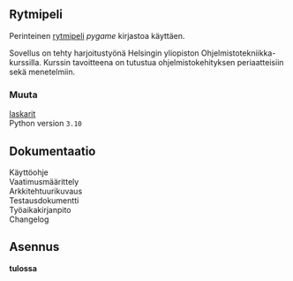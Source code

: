 ﻿## Rytmipeli
Perinteinen [rytmipeli](https://en.wikipedia.org/wiki/Rhythm_game) <em>pygame</em> kirjastoa käyttäen.<br>

Sovellus on tehty harjoitustyönä Helsingin yliopiston Ohjelmistotekniikka-kurssilla. Kurssin tavoitteena on tutustua ohjelmistokehityksen periaatteisiin sekä menetelmiin.
<br>

### Muuta
[laskarit](https://github.com/koenol/ot-harjoitustyo/tree/main/laskarit)<br>
Python version `3.10`

## Dokumentaatio
Käyttöohje<br>
Vaatimusmäärittely<br>
Arkkitehtuurikuvaus<br>
Testausdokumentti<br>
Työaikakirjanpito<br>
Changelog<br>

## Asennus
**tulossa**

